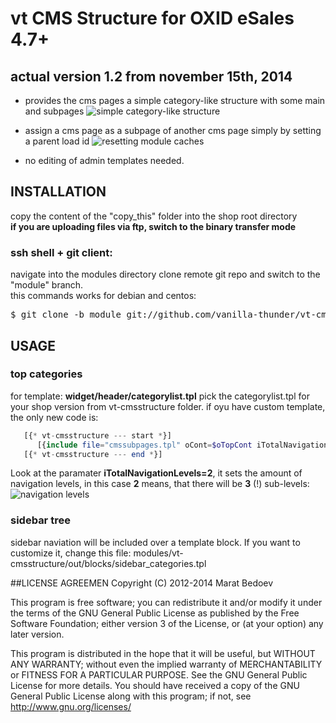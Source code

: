# vt CMS Structure for OXID eSales 4.7+
## actual version 1.2 from november 15th, 2014
* provides the cms pages a simple category-like structure with some main and subpages 
![simple category-like structure](https://raw.github.com/vanilla-thunder/vt-cmsstructure/screenshots/screenshot1.jpg)

* assign a cms page as a subpage of another cms page simply by setting a parent load id
![resetting module caches](https://raw.github.com/vanilla-thunder/vt-cmsstructure/screenshots/screenshot2.jpg)

* no editing of admin templates needed. 



## INSTALLATION
copy the content of the "copy_this" folder into the shop root directory  
**if you are uploading files via ftp, switch to the binary transfer mode**  
### ssh shell + git client:
navigate into the modules directory
clone remote git repo and switch to the "module" branch.  
this commands works for debian and centos:
<pre>$ git clone -b module git://github.com/vanilla-thunder/vt-cmsstructure.git</pre>

## USAGE
### top categories
for template:  **widget/header/categorylist.tpl**
pick the categorylist.tpl for your shop version from vt-cmsstructure folder.
if oyu have custom template, the only new code is:
```php
   [{* vt-cmsstructure --- start *}]
      [{include file="cmssubpages.tpl" oCont=$oTopCont iTotalNavigationLevels=2}]
   [{* vt-cmsstructure --- end *}]
```


Look at the paramater **iTotalNavigationLevels=2**, it sets the amount of navigation levels, in this case **2** means, that there will be **3** (!) sub-levels:
![navigation levels](https://raw.github.com/vanilla-thunder/vt-cmsstructure/screenshots/screenshot3.jpg)

### sidebar tree
sidebar naviation will be included over a template block.
If you want to customize it, change this file: modules/vt-cmsstructure/out/blocks/sidebar_categories.tpl


##LICENSE AGREEMEN
Copyright (C) 2012-2014  Marat Bedoev

This program is free software;
you can redistribute it and/or modify it under the terms of the GNU General Public License as published by the Free Software Foundation;
either version 3 of the License, or (at your option) any later version.

This program is distributed in the hope that it will be useful, but WITHOUT ANY WARRANTY;
without even the implied warranty of MERCHANTABILITY or FITNESS FOR A PARTICULAR PURPOSE. See the GNU General Public License for more details.
You should have received a copy of the GNU General Public License along with this program; if not, see <http://www.gnu.org/licenses/>
